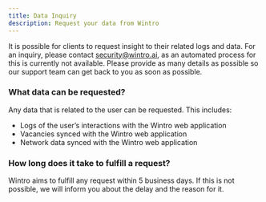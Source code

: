 ```yaml
---
title: Data Inquiry
description: Request your data from Wintro
---
```


It is possible for clients to request insight to their related logs and data. For an inquiry, please contact [security@wintro.ai](mailto:security@wintro.ai), as an automated process for this is currently not available. Please provide as many details as possible so our support team can get back to you as soon as possible.

### What data can be requested?

Any data that is related to the user can be requested. This includes:

*   Logs of the user’s interactions with the Wintro web application
*   Vacancies synced with the Wintro web application
*   Network data synced with the Wintro web application

### How long does it take to fulfill a request?

Wintro aims to fulfill any request within 5 business days. If this is not possible, we will inform you about the delay and the reason for it.
